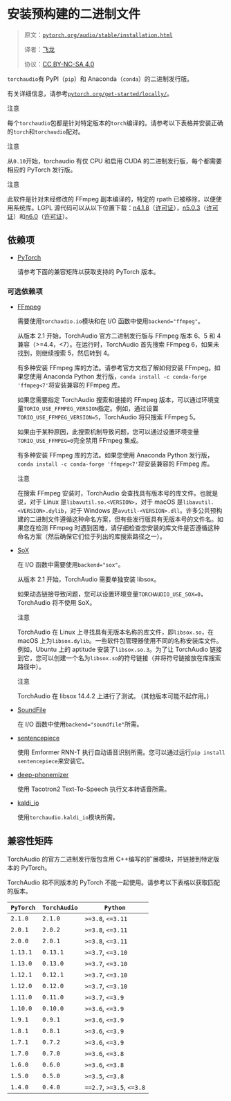 # 安装预构建的二进制文件

> 原文：[`pytorch.org/audio/stable/installation.html`](https://pytorch.org/audio/stable/installation.html)
>
> 译者：[飞龙](https://github.com/wizardforcel)
>
> 协议：[CC BY-NC-SA 4.0](http://creativecommons.org/licenses/by-nc-sa/4.0/)


`torchaudio`有 PyPI（`pip`）和 Anaconda（`conda`）的二进制发行版。

有关详细信息，请参考[`pytorch.org/get-started/locally/`](https://pytorch.org/get-started/locally/)。

注意

每个`torchaudio`包都是针对特定版本的`torch`编译的。请参考以下表格并安装正确的`torch`和`torchaudio`配对。

注意

从`0.10`开始，torchaudio 有仅 CPU 和启用 CUDA 的二进制发行版，每个都需要相应的 PyTorch 发行版。

注意

此软件是针对未经修改的 FFmpeg 副本编译的，特定的 rpath 已被移除，以便使用系统库。LGPL 源代码可以从以下位置下载：[n4.1.8](https://github.com/FFmpeg/FFmpeg/releases/tag/n4.4.4)（[许可证](https://github.com/FFmpeg/FFmpeg/blob/n4.4.4/COPYING.LGPLv2.1)），[n5.0.3](https://github.com/FFmpeg/FFmpeg/releases/tag/n5.0.3)（[许可证](https://github.com/FFmpeg/FFmpeg/blob/n5.0.3/COPYING.LGPLv2.1)）和[n6.0](https://github.com/FFmpeg/FFmpeg/releases/tag/n6.0)（[许可证](https://github.com/FFmpeg/FFmpeg/blob/n6.0/COPYING.LGPLv2.1)）。

## 依赖项

+   [PyTorch](https://pytorch.org)

    请参考下面的兼容矩阵以获取支持的 PyTorch 版本。

### 可选依赖项

+   [FFmpeg](https://ffmpeg.org)

    需要使用`torchaudio.io`模块和在 I/O 函数中使用`backend="ffmpeg"`。

    从版本 2.1 开始，TorchAudio 官方二进制发行版与 FFmpeg 版本 6、5 和 4 兼容（>=4.4，<7）。在运行时，TorchAudio 首先搜索 FFmpeg 6，如果未找到，则继续搜索 5，然后转到 4。

    有多种安装 FFmpeg 库的方法。请参考官方文档了解如何安装 FFmpeg。如果您使用 Anaconda Python 发行版，`conda install -c conda-forge 'ffmpeg<7'`将安装兼容的 FFmpeg 库。

    如果您需要指定 TorchAudio 搜索和链接的 FFmpeg 版本，可以通过环境变量`TORIO_USE_FFMPEG_VERSION`指定。例如，通过设置`TORIO_USE_FFMPEG_VERSION=5`，TorchAudio 将只搜索 FFmpeg 5。

    如果由于某种原因，此搜索机制导致问题，您可以通过设置环境变量`TORIO_USE_FFMPEG=0`完全禁用 FFmpeg 集成。

    有多种安装 FFmpeg 库的方法。如果您使用 Anaconda Python 发行版，`conda install -c conda-forge 'ffmpeg<7'`将安装兼容的 FFmpeg 库。

    注意

    在搜索 FFmpeg 安装时，TorchAudio 会查找具有版本号的库文件。也就是说，对于 Linux 是`libavutil.so.<VERSION>`，对于 macOS 是`libavutil.<VERSION>.dylib`，对于 Windows 是`avutil-<VERSION>.dll`。许多公共预构建的二进制文件遵循这种命名方案，但有些发行版具有无版本号的文件名。如果您在检测 FFmpeg 时遇到困难，请仔细检查您安装的库文件是否遵循这种命名方案（然后确保它们位于列出的库搜索路径之一）。

+   [SoX](https://sox.sourceforge.net/)

    在 I/O 函数中需要使用`backend="sox"`。

    从版本 2.1 开始，TorchAudio 需要单独安装 libsox。

    如果动态链接导致问题，您可以设置环境变量`TORCHAUDIO_USE_SOX=0`，TorchAudio 将不使用 SoX。

    注意

    TorchAudio 在 Linux 上寻找具有无版本名称的库文件，即`libsox.so`，在 macOS 上为`libsox.dylib`。一些软件包管理器使用不同的名称安装库文件。例如，Ubuntu 上的 aptitude 安装了`libsox.so.3`。为了让 TorchAudio 链接到它，您可以创建一个名为`libsox.so`的符号链接（并将符号链接放在库搜索路径中）。

    注意

    TorchAudio 在 libsox 14.4.2 上进行了测试。 (其他版本可能不起作用。)

+   [SoundFile](https://pysoundfile.readthedocs.io/)

    在 I/O 函数中使用`backend="soundfile"`所需。

+   [sentencepiece](https://pypi.org/project/sentencepiece/)

    使用 Emformer RNN-T 执行自动语音识别所需。您可以通过运行`pip install sentencepiece`来安装它。

+   [deep-phonemizer](https://pypi.org/project/deep-phonemizer/)

    使用 Tacotron2 Text-To-Speech 执行文本转语音所需。

+   [kaldi_io](https://pypi.org/project/kaldi-io/)

    使用`torchaudio.kaldi_io`模块所需。

## 兼容性矩阵

TorchAudio 的官方二进制发行版包含用 C++编写的扩展模块，并链接到特定版本的 PyTorch。

TorchAudio 和不同版本的 PyTorch 不能一起使用。请参考以下表格以获取匹配的版本。

| `PyTorch` | `TorchAudio` | `Python` |
| --- | --- | --- |
| `2.1.0` | `2.1.0` | `>=3.8`, `<=3.11` |
| `2.0.1` | `2.0.2` | `>=3.8`, `<=3.11` |
| `2.0.0` | `2.0.1` | `>=3.8`, `<=3.11` |
| `1.13.1` | `0.13.1` | `>=3.7`, `<=3.10` |
| `1.13.0` | `0.13.0` | `>=3.7`, `<=3.10` |
| `1.12.1` | `0.12.1` | `>=3.7`, `<=3.10` |
| `1.12.0` | `0.12.0` | `>=3.7`, `<=3.10` |
| `1.11.0` | `0.11.0` | `>=3.7`, `<=3.9` |
| `1.10.0` | `0.10.0` | `>=3.6`, `<=3.9` |
| `1.9.1` | `0.9.1` | `>=3.6`, `<=3.9` |
| `1.8.1` | `0.8.1` | `>=3.6`, `<=3.9` |
| `1.7.1` | `0.7.2` | `>=3.6`, `<=3.9` |
| `1.7.0` | `0.7.0` | `>=3.6`, `<=3.8` |
| `1.6.0` | `0.6.0` | `>=3.6`, `<=3.8` |
| `1.5.0` | `0.5.0` | `>=3.5`, `<=3.8` |
| `1.4.0` | `0.4.0` | `==2.7`, `>=3.5`, `<=3.8` |
